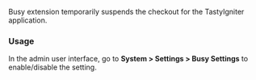 Busy extension temporarily suspends the checkout for the TastyIgniter application.

### Usage
In the admin user interface, go to **System > Settings > Busy Settings** to enable/disable the setting.